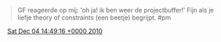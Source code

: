 > GF reageerde op mij: 'oh ja\! ik ben weer de projectbuffer\!' Fijn als je liefje theory of constraints \(een beetje\) begrijpt\. \#pm

<img src="../../media/tweet.ico" width="12" /> [Sat Dec 04 14:49:16 +0000 2010](https://twitter.com/DromerDenker/status/11069531808071680)